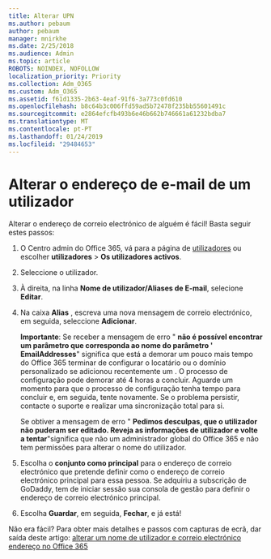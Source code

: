 ```yaml
---
title: Alterar UPN
ms.author: pebaum
author: pebaum
manager: mnirkhe
ms.date: 2/25/2018
ms.audience: Admin
ms.topic: article
ROBOTS: NOINDEX, NOFOLLOW
localization_priority: Priority
ms.collection: Adm_O365
ms.custom: Adm_O365
ms.assetid: f61d1335-2b63-4eaf-91f6-3a773c0fd610
ms.openlocfilehash: b8c64b3c006ffd59ad5b72478f235bb55601491c
ms.sourcegitcommit: e2864efcfb493b6e46b662b746661a61232bdba7
ms.translationtype: MT
ms.contentlocale: pt-PT
ms.lasthandoff: 01/24/2019
ms.locfileid: "29484653"
---
```

# <a name="change-a-users-email-address"></a>Alterar o endereço de e-mail de um utilizador

Alterar o endereço de correio electrónico de alguém é fácil! Basta seguir estes passos:
  
1. O Centro admin do Office 365, vá para a página de [utilizadores](https://go.microsoft.com/fwlink/p/?linkid=834822) ou escolher **utilizadores** \> **Os utilizadores activos**.
    
2. Seleccione o utilizador.
    
3. À direita, na linha **Nome de utilizador/Aliases de E-mail**, selecione **Editar**.
    
4. Na caixa **Alias** , escreva uma nova mensagem de correio electrónico, em seguida, seleccione **Adicionar**.
    
    **Importante**: Se receber a mensagem de erro " **não é possível encontrar um parâmetro que corresponda ao nome do parâmetro ' EmailAddresses**" significa que está a demorar um pouco mais tempo do Office 365 terminar de configurar o locatário ou o domínio personalizado se adicionou recentemente um . O processo de configuração pode demorar até 4 horas a concluir. Aguarde um momento para que o processo de configuração tenha tempo para concluir e, em seguida, tente novamente. Se o problema persistir, contacte o suporte e realizar uma sincronização total para si.
    
    Se obtiver a mensagem de erro " **Pedimos desculpas, que o utilizador não puderam ser editado. Reveja as informações de utilizador e volte a tentar**"significa que não um administrador global do Office 365 e não tem permissões para alterar o nome do utilizador.
    
5. Escolha o **conjunto como principal** para o endereço de correio electrónico que pretende definir como o endereço de correio electrónico principal para essa pessoa. Se adquiriu a subscrição de GoDaddy, tem de iniciar sessão sua consola de gestão para definir o endereço de correio electrónico principal. 
    
6. Escolha **Guardar**, em seguida, **Fechar**, e já está!
    
Não era fácil? Para obter mais detalhes e passos com capturas de ecrã, dar saída deste artigo: [alterar um nome de utilizador e correio electrónico endereço no Office 365](https://support.office.com/article/https://support.office.com/en-us/article/Change-a-user-name-and-email-address-in-Office-365-fb5ac074-e203-4e1f-9843-b9d1a3e03297.aspx)
  

